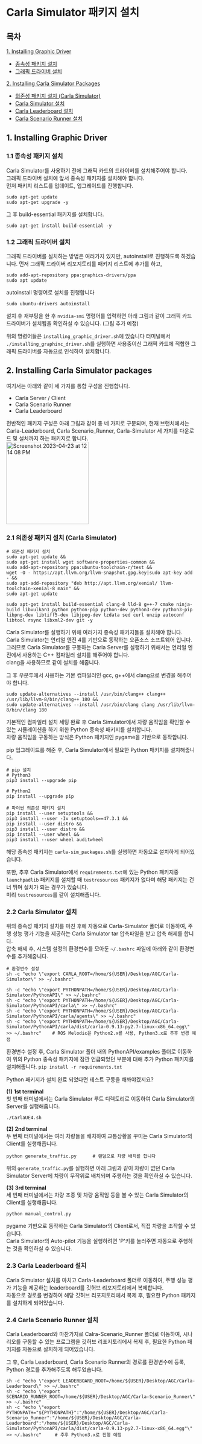 # Carla Simulator 패키지 설치
## 목차
[1. Installing Graphic Driver](#1-installing-graphic-driver)
- [종속성 패키지 설치](#11-종속성-패키지-설치)
- [그래픽 드라이버 설치](#12-그래픽-드라이버-설치)

[2. Installing Carla Simulator Packages](#2-installing-carla-simulator-packages)
- [의존성 패키지 설치 (Carla Simulator)](#21-의존성-패키지-설치-carla-simulator)
- [Carla Simulator 설치](#22-carla-simulator-설치)
- [Carla Leaderboard 설치](#23-carla-leaderboard-설치)
- [Carla Scenario Runner 설치](#24-carla-scenario-runner-설치)

## 1. Installing Graphic Driver
### 1.1 종속성 패키지 설치
Carla Simulator를 사용하기 전에 그래픽 카드의 드라이버를 설치해주어야 합니다.  
그래픽 드라이버 설치에 앞서 종속성 패키지를 설치해야 합니다.  
먼저 패키지 리스트를 업데이트, 업그레이드를 진행합니다.
```shell
sudo apt-get update
sudo apt-get upgrade -y
```

그 후 build-essential 패키지를 설치합니다.
```shell
sudo apt-get install build-essential -y
```

### 1.2 그래픽 드라이버 설치
그래픽 드라이버를 설치하는 방법은 여러가지 있지만, autoinstall로 진행하도록 하겠습니다.
먼저 그래픽 드라이버 리포지토리를 패키지 리스트에 추가를 하고,
```shell
sudo add-apt-repository ppa:graphics-drivers/ppa
sudo apt update
```

autoinstall 명령어로 설치를 진행합니다
```shell
sudo ubuntu-drivers autoinstall
```

설치 후 재부팅을 한 후 `nvidia-smi` 명령어를 입력하면 아래 그림과 같이 그래픽 카드 드라이버가 설치됨을 확인하실 수 있습니다. (그림 추가 예정)

위의 명령어들은 `installing_graphic_driver.sh`에 있습니다
터미널에서 `./installing_graphinc_driver.sh`를 실행하면 사용중이신 그래픽 카드에 적합한 그래픽 드라이버를 자동으로 인식하여 설치합니다.

## 2. Installing Carla Simulator packages
여기서는 아래와 같이 세 가지를 통합 구성을 진행합니다. 
- Carla Server / Client 
- Carla Scenario Runner
- Carla Leaderboard

전반적인 패키지 구성은 아래 그림과 같이 총 네 가지로 구분되며, 현재 브랜치에서는 Carla-Leaderboard, Carla Scenario_Runner, Carla-Simulator 세 가지를 다운로드 및 설치까지 하는 패키지로 합니다.  
<img width="218" alt="Screenshot 2023-04-23 at 12 14 08 PM" src="https://user-images.githubusercontent.com/128343128/233817757-631d04de-7696-4e37-9980-7bd3a1f707af.png">

### 2.1 의존성 패키지 설치 (Carla Simulator)
```shell
# 의존성 패키지 설치
sudo apt-get update &&
sudo apt-get install wget software-properties-common &&
sudo add-apt-repository ppa:ubuntu-toolchain-r/test &&
wget -O - https://apt.llvm.org/llvm-snapshot.gpg.key|sudo apt-key add - &&
sudo apt-add-repository "deb http://apt.llvm.org/xenial/ llvm-toolchain-xenial-8 main" &&
sudo apt-get update

sudo apt-get install build-essential clang-8 lld-8 g++-7 cmake ninja-build libvulkan1 python python-pip python-dev python3-dev python3-pip libpng-dev libtiff5-dev libjpeg-dev tzdata sed curl unzip autoconf libtool rsync libxml2-dev git -y
```
Carla Simulator를 실행하기 위해 여러가지 종속성 패키지들을 설치해야 합니다.  
Carla Simulator는 언리얼 엔진 4를 기반으로 동작하는 오픈소스 소프트웨어 입니다.  
그러므로 Carla Simulator를 구동하는 Carla Server를 실행하기 위해서는 언리얼 엔진에서 사용하는 C++ 컴파일러 설치를 해주어야 합니다.  
clang을 사용하므로 같이 설치를 해줍니다.  

그 후 우분투에서 사용하는 기본 컴파일러인 gcc, g++에서 clang으로 변경을 해주어야 합니다.  
```shell
sudo update-alternatives --install /usr/bin/clang++ clang++ /usr/lib/llvm-8/bin/clang++ 180 &&
sudo update-alternatives --install /usr/bin/clang clang /usr/lib/llvm-8/bin/clang 180
```

기본적인 컴파일러 설치 세팅 완료 후 Carla Simulator에서 차량 움직임을 확인할 수 있는 시뮬레이션을 하기 위한 Python 종속성 패키지를 설치합니다.  
차량 움직임을 구동하는 방식은 Python 패키지인 pygame을 기반으로 동작합니다.

pip 업그레이드를 해준 후, Carla Simulator에서 필요한 Python 패키지를 설치해줍니다.
```shell
# pip 설치
# Python3
pip3 install --upgrade pip

# Python2
pip install --upgrade pip

# 파이썬 의존성 패키지 설치
pip install --user setuptools &&
pip3 install --user -Iv setuptools==47.3.1 &&
pip install --user distro &&
pip3 install --user distro &&
pip install --user wheel &&
pip3 install --user wheel auditwheel

```
해당 종속성 패키지는 `carla-sim_packages.sh`를 실행하면 자동으로 설치하게 되어있습니다.

또한, 추후 Carla Simulator에서 `requirements.txt`에 있는 Python 패키지중 `launchpadlib` 패키지를 설치할 때 `testresources` 패키지가 없다며 해당 패키지는 건너 뛰며 설치가 되는 경우가 있습니다.  
미리 `testresources`를 같이 설치해줍니다.

### 2.2 Carla Simulator 설치
위의 종속성 패키지 설치를 마친 후에 자동으로 Carla-Simulator 폴더로 이동하여, 주행 성능 평가 기능을 제공하는 Carla Simulator tar 압축파일을 받고 압축 해제를 합니다.  
압축 해제 후, 시스템 설정의 환경변수를 모아둔 `~/.bashrc` 파일에 아래와 같이 환경변수를 추가해줍니다.  

```shell
# 환경변수 설정
sh -c "echo \"export CARLA_ROOT=/home/${USER}/Desktop/AGC/Carla-Simulator\" >> ~/.bashrc"

sh -c "echo \"export PYTHONPATH=/home/${USER}/Desktop/AGC/Carla-Simulator/PythonAPI\" >> ~/.bashrc"
sh -c "echo \"export PYTHONPATH=/home/${USER}/Desktop/AGC/Carla-Simulator/PythonAPI/carla\" >> ~/.bashrc"
sh -c "echo \"export PYTHONPATH=/home/${USER}/Desktop/AGC/Carla-Simulator/PythonAPI/carla/agents\" >> ~/.bashrc"
sh -c "echo \"export PYTHONPATH=/home/${USER}/Desktop/AGC/Carla-Simulator/PythonAPI/carla/dist/carla-0.9.13-py2.7-linux-x86_64.egg\" >> ~/.bashrc"    # ROS Melodic은 Python2.x를 사용, Python3.x로 추후 변경 예정
```
환경변수 설정 후, Carla Simulator 폴더 내의 PythonAPI/examples 폴더로 이동하여 위의 Python 종속성 패키지에 잠깐 언급되었던 부분에 대해 추가 Python 패키지를 설치해줍니다.
`pip install -r requirements.txt`

Python 패키지가 설치 완료 되었다면 테스트 구동을 해봐야겠지요?  

**(1) 1st terminal**   
첫 번째 터미널에서는 Carla Simulator 루트 디렉토리로 이동하여 Carla Simulator의 Server를 실행해줍니다.  
```shell
./CarlaUE4.sh 
```  

**(2) 2nd terminal**  
두 번째 터미널에서는 여러 차량들을 배치하여 교통상황을 꾸미는 Carla Simulator의 Client를 실행해줍니다.  
```shell
python generate_traffic.py      # 랜덤으로 차량 배치를 합니다
```
위의 `generate_traffic.py`를 실행하면 아래 그림과 같이 차량이 없던 Carla Simulator Server에 차량이 무작위로 배치되며 주행하는 것을 확인하실 수 있습니다.

**(3) 3rd terminal**  
세 번째 터미널에서는 차량 조종 및 차량 움직임 등을 볼 수 있는 Carla Simulator의 Client를 실행해줍니다.
```shell
python manual_control.py      
```
pygame 기반으로 동작하는 Carla Simulator의 Client로서, 직접 차량을 조작할 수 있습니다.  
Carla Simulator의 Auto-pilot 기능을 실행하려면 'P'키를 눌러주면 자동으로 주행하는 것을 확인하실 수 있습니다.


### 2.3 Carla Leaderboard 설치
Carla Simulator 설치를 마치고 Carla-Leaderboard 폴더로 이동하여, 주행 성능 평가 기능을 제공하는 leaderboard를 깃허브 리포지토리에서 복제합니다.  
자동으로 경로를 변경하여 해당 깃허브 리포지토리에서 복제 후, 필요한 Python 패키지를 설치하게 되어있습니다.  

### 2.4 Carla Scenario Runner 설치
Carla Leaderboard와 마찬가지로 Calra-Scenario_Runner 폴더로 이동하여, 시나리오를 구동할 수 있는 프로그램을 깃허브 리포지토리에서 복제 후, 필요한 Python 패키지를 자동으로 설치하게 되어있습니다.

그 후, Carla Leaderboard, Carla Scenario Runner의 경로를 환경변수에 등록, Python 경로를 추가해주도록 해두었습니다.  

```shell
sh -c "echo \"export LEADERBOARD_ROOT=/home/${USER}/Desktop/AGC/Carla-Leaderboard\" >> ~/.bashrc"
sh -c "echo \"export SCENARIO_RUNNER_ROOT=/home/${USER}/Desktop/AGC/Carla-Scenario_Runner\" >> ~/.bashrc"
sh -c "echo \"export PYTHONPATH="${PYTHONPATH}":"/home/${USER}/Desktop/AGC/Carla-Scenario_Runner":"/home/${USER}/Desktop/AGC/Carla-Leaderboard":"/home/${USER}/Desktop/AGC/Carla-Simulator/PythonAPI/carla/dist/carla-0.9.13-py2.7-linux-x86_64.egg"\" >> ~/.bashrc"     # 추후 Python3.x로 진행 예정
```